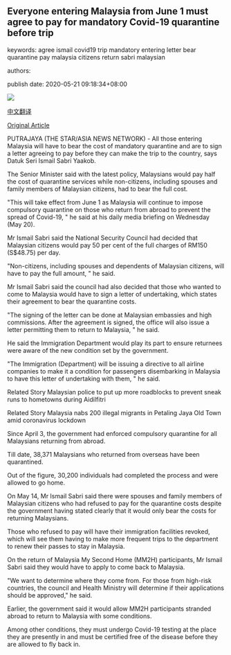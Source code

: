 ## Everyone entering Malaysia from June 1 must agree to pay for mandatory Covid-19 quarantine before trip

keywords: agree ismail covid19 trip mandatory entering letter bear quarantine pay malaysia citizens return sabri malaysian

authors: 

publish date: 2020-05-21 09:18:34+08:00

![](https://www.straitstimes.com/sites/default/files/styles/x_large/public/articles/2020/05/21/nz_causeway_210548.jpg?itok=YkI6jH0z)

[中文翻译](Everyone%20entering%20Malaysia%20from%20June%201%20must%20agree%20to%20pay%20for%20mandatory%20Covid-19%20quarantine%20before%20trip_zh.md)

[Original Article](https://www.straitstimes.com/asia/se-asia/everyone-entering-malaysia-must-agree-to-pay-for-mandatory-quarantine-before-trip)

PUTRAJAYA (THE STAR/ASIA NEWS NETWORK) - All those entering Malaysia will have to bear the cost of mandatory quarantine and are to sign a letter agreeing to pay before they can make the trip to the country, says Datuk Seri Ismail Sabri Yaakob.

The Senior Minister said with the latest policy, Malaysians would pay half the cost of quarantine services while non-citizens, including spouses and family members of Malaysian citizens, had to bear the full cost.

"This will take effect from June 1 as Malaysia will continue to impose compulsory quarantine on those who return from abroad to prevent the spread of Covid-19, " he said at his daily media briefing on Wednesday (May 20).

Mr Ismail Sabri said the National Security Council had decided that Malaysian citizens would pay 50 per cent of the full charges of RM150 (S$48.75) per day.

"Non-citizens, including spouses and dependents of Malaysian citizens, will have to pay the full amount, " he said.

Mr Ismail Sabri said the council had also decided that those who wanted to come to Malaysia would have to sign a letter of undertaking, which states their agreement to bear the quarantine costs.

"The signing of the letter can be done at Malaysian embassies and high commissions. After the agreement is signed, the office will also issue a letter permitting them to return to Malaysia, " he said.

He said the Immigration Department would play its part to ensure returnees were aware of the new condition set by the government.

"The Immigration (Department) will be issuing a directive to all airline companies to make it a condition for passengers disembarking in Malaysia to have this letter of undertaking with them, " he said.

Related Story Malaysian police to put up more roadblocks to prevent sneak runs to hometowns during Aidilfitri

Related Story Malaysia nabs 200 illegal migrants in Petaling Jaya Old Town amid coronavirus lockdown

Since April 3, the government had enforced compulsory quarantine for all Malaysians returning from abroad.

Till date, 38,371 Malaysians who returned from overseas have been quarantined.

Out of the figure, 30,200 individuals had completed the process and were allowed to go home.

On May 14, Mr Ismail Sabri said there were spouses and family members of Malaysian citizens who had refused to pay for the quarantine costs despite the government having stated clearly that it would only bear the costs for returning Malaysians.

Those who refused to pay will have their immigration facilities revoked, which will see them having to make more frequent trips to the department to renew their passes to stay in Malaysia.

On the return of Malaysia My Second Home (MM2H) participants, Mr Ismail Sabri said they would have to apply to come back to Malaysia.

"We want to determine where they come from. For those from high-risk countries, the council and Health Ministry will determine if their applications should be approved," he said.

Earlier, the government said it would allow MM2H participants stranded abroad to return to Malaysia with some conditions.

Among other conditions, they must undergo Covid-19 testing at the place they are presently in and must be certified free of the disease before they are allowed to fly back in.